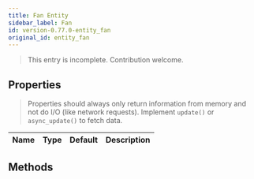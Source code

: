 ```yaml
---
title: Fan Entity
sidebar_label: Fan
id: version-0.77.0-entity_fan
original_id: entity_fan
---
```


> This entry is incomplete. Contribution welcome.

## Properties

> Properties should always only return information from memory and not do I/O (like network requests). Implement `update()` or `async_update()` to fetch data.

| Name | Type | Default | Description
| ---- | ---- | ------- | -----------

## Methods

